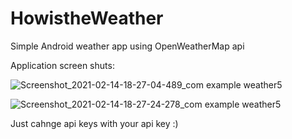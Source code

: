 # HowistheWeather
Simple Android weather app using OpenWeatherMap api 


Application screen shuts:

![Screenshot_2021-02-14-18-27-04-489_com example weather5](https://user-images.githubusercontent.com/76472236/108217091-75086300-7148-11eb-907b-6d6223420745.jpg)



![Screenshot_2021-02-14-18-27-24-278_com example weather5](https://user-images.githubusercontent.com/76472236/108217179-894c6000-7148-11eb-8279-d55fbbff31b9.jpg)










Just cahnge api keys with your api key :)
